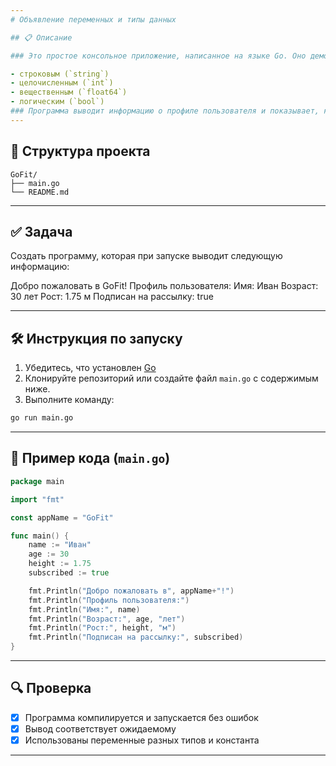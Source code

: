 ```yaml
---
# Объявление переменных и типы данных

## 📋 Описание

### Это простое консольное приложение, написанное на языке Go. Оно демонстрирует работу с базовыми типами данных:

- строковым (`string`)
- целочисленным (`int`)
- вещественным (`float64`)
- логическим (`bool`)
### Программа выводит информацию о профиле пользователя и показывает, как объявлять переменные и константы в Go..
---
```


## 📁 Структура проекта

```
GoFit/
├── main.go
└── README.md
```

---

## ✅ Задача

Создать программу, которая при запуске выводит следующую информацию:

Добро пожаловать в GoFit!
Профиль пользователя:
Имя: Иван
Возраст: 30 лет
Рост: 1.75 м
Подписан на рассылку: true

---

## 🛠 Инструкция по запуску

1. Убедитесь, что установлен [Go](https://golang.org/dl/)
2. Клонируйте репозиторий или создайте файл `main.go` с содержимым ниже.
3. Выполните команду:

```bash
go run main.go
```

---

## 📄 Пример кода (`main.go`)

```go
package main

import "fmt"

const appName = "GoFit"

func main() {
    name := "Иван"
    age := 30
    height := 1.75
    subscribed := true

    fmt.Println("Добро пожаловать в", appName+"!")
    fmt.Println("Профиль пользователя:")
    fmt.Println("Имя:", name)
    fmt.Println("Возраст:", age, "лет")
    fmt.Println("Рост:", height, "м")
    fmt.Println("Подписан на рассылку:", subscribed)
}
```

---

## 🔍 Проверка

- [x] Программа компилируется и запускается без ошибок
- [x] Вывод соответствует ожидаемому
- [x] Использованы переменные разных типов и константа

---
